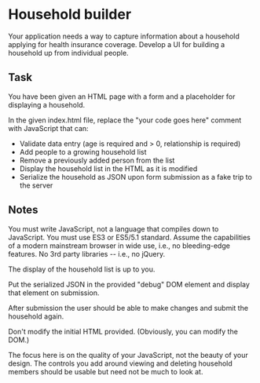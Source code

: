 Household builder
=================

Your application needs a way to capture information about a household applying
for health insurance coverage. Develop a UI for building a household up from
individual people.

Task
----

You have been given an HTML page with a form and a placeholder for displaying
a household.

In the given index.html file, replace the "your code goes here" comment with JavaScript that can:

* Validate data entry (age is required and > 0, relationship is required)
* Add people to a growing household list
* Remove a previously added person from the list
* Display the household list in the HTML as it is modified
* Serialize the household as JSON upon form submission as a fake trip to the server

Notes
-----

You must write JavaScript, not a language that compiles down to JavaScript. You
must use ES3 or ES5/5.1 standard. Assume the capabilities of a modern
mainstream browser in wide use, i.e., no bleeding-edge features. No 3rd party
libraries -- i.e., no jQuery.

The display of the household list is up to you.

Put the serialized JSON in the provided "debug" DOM element and display that element on submission.

After submission the user should be able to make changes and submit the household again.

Don't modify the initial HTML provided. (Obviously, you can modify the DOM.)

The focus here is on the quality of your JavaScript, not the beauty of your design. The controls you add around viewing and deleting
household members should be usable but need not be much to look at.
